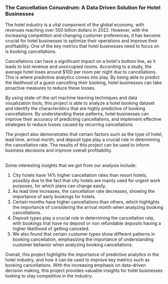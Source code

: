 ### The Cancellation Conundrum: A Data Driven Solution for Hotel Businesses

The hotel industry is a vital component of the global economy, with revenues reaching over 550 billion dollars in 2022. However, with the increasing competition and changing customer preferences, it has become crucial for hotel businesses to optimize their operations and improve their profitability. One of the key metrics that hotel businesses need to focus on is booking cancellations.

Cancellations can have a significant impact on a hotel's bottom line, as it leads to lost revenue and unoccupied rooms. According to a study, the average hotel loses around $100 per room per night due to cancellations. This is where predictive analytics comes into play. By being able to predict the likelihood of a guest cancelling their booking, hotel businesses can take proactive measures to reduce these losses.

By using state-of-the-art machine learning techniques and data visualization tools, this project is able to analyze a hotel booking dataset and identify the characteristics that are highly predictive of booking cancellations. By understanding these patterns, hotel businesses can improve their accuracy of predicting cancellations, and implement effective strategies to reduce losses caused by recurring cancellations.

The project also demonstrates that certain factors such as the type of hotel, lead time, arrival month, and deposit type play a crucial role in determining the cancellation rate. The results of this project can be used to inform business decisions and improve overall profitability.<br><br>

Some interesting insights that we got from our analysis include:

1. City hotels have 14% higher cancellation rates than resort hotels, possibly due to the fact that city hotels are mainly used for urgent work purposes, for which plans can change easily.
2. As lead time increases, the cancellation rate decreases, showing the importance of early bookings for hotels.
3. Certain months have higher cancellations than others, which highlights the importance of considering the arrival month when analyzing booking cancellations.
4. Deposit types play a crucial role in determining the cancellation rate, with bookings that have no deposit or non refundable deposits having a higher likelihood of getting canceled.
5. We also found that certain customer types show different patterns in booking cancellation, emphasizing the importance of understanding customer behavior when analyzing booking cancellations.

Overall, this project highlights the importance of predictive analytics in the hotel industry, and how it can be used to improve key metrics such as booking cancellations. With the increasing emphasis on data-driven decision making, this project provides valuable insights for hotel businesses looking to stay competitive in the industry.
